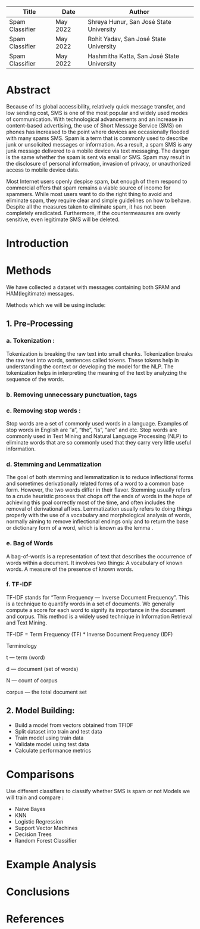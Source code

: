 Title  | Date | Author 
------------- | ------------- | -------------
Spam Classifier  | May 2022 | Shreya Hunur, San José State University
Spam Classifier  | May 2022 | Rohit Yadav, San José State University
Spam Classifier  | May 2022 | Hashmitha Katta, San José State University


# Abstract

Because of its global accessibility, relatively quick message transfer, and low sending cost, SMS is one of the most popular and widely used modes of communication. With technological advancements and an increase in content-based advertising, the use of Short Message Service (SMS) on phones has increased to the point where devices are occasionally flooded with many spams SMS. Spam is a term that is commonly used to describe junk or unsolicited messages or information. As a result, a spam SMS is any junk message delivered to a mobile device via text messaging. The danger is the same whether the spam is sent via email or SMS. Spam may result in the disclosure of personal information, invasion of privacy, or unauthorized access to mobile device data.

Most Internet users openly despise spam, but enough of them respond to commercial offers that spam remains a viable source of income for spammers. While most users want to do the right thing to avoid and eliminate spam, they require clear and simple guidelines on how to behave. Despite all the measures taken to eliminate spam, it has not been completely eradicated. Furthermore, if the countermeasures are overly sensitive, even legitimate SMS will be deleted.

# Introduction



# Methods

We have collected a dataset with messages containing both SPAM and HAM(legitimate) messages.

Methods which we will be using include:

## 1. Pre-Processing
### a. Tokenization : 
Tokenization is breaking the raw text into small chunks. Tokenization breaks the raw text into words, sentences called tokens. These tokens help in understanding the context or developing the model for the NLP. The tokenization helps in interpreting the meaning of the text by analyzing the sequence of the words.
### b. Removing unnecessary punctuation, tags
### c. Removing stop words :
Stop words are a set of commonly used words in a language. Examples of stop words in English are “a”, “the”, “is”, “are” and etc. Stop words are commonly used in Text Mining and Natural Language Processing (NLP) to eliminate words that are so commonly used that they carry very little useful information.
### d. Stemming and Lemmatization
The goal of both stemming and lemmatization is to reduce inflectional forms and sometimes derivationally related forms of a word to a common base form.
However, the two words differ in their flavor. Stemming usually refers to a crude heuristic process that chops off the ends of words in the hope of achieving this goal correctly most of the time, and often includes the removal of derivational affixes. Lemmatization usually refers to doing things properly with the use of a vocabulary and morphological analysis of words, normally aiming to remove inflectional endings only and to return the base or dictionary form of a word, which is known as the lemma .
### e. Bag of Words
A bag-of-words is a representation of text that describes the occurrence of words within a document. It involves two things: A vocabulary of known words. A measure of the presence of known words.
### f. TF-IDF
TF-IDF stands for “Term Frequency — Inverse Document Frequency”. This is a technique to quantify words in a set of documents. We generally compute a score for each word to signify its importance in the document and corpus. This method is a widely used technique in Information Retrieval and Text Mining.

TF-IDF = Term Frequency (TF) * Inverse Document Frequency (IDF)

Terminology

t — term (word)

d — document (set of words)

N — count of corpus

corpus — the total document set

## 2. Model Building:
- Build a model from vectors obtained from TFIDF
- Split dataset into train and test data
- Train model using train data
- Validate model using test data
- Calculate performance metrics

# Comparisons
Use different classifiers to classify whether SMS is spam or not
Models we will train and compare :

* Naive Bayes
* KNN
* Logistic Regression
* Support Vector Machines
* Decision Trees
* Random Forest Classifier

# Example Analysis

# Conclusions


# References
